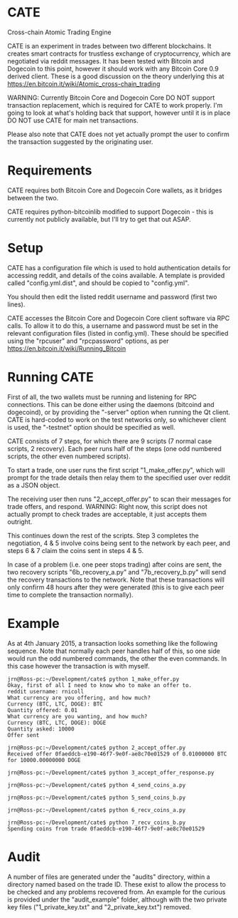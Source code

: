 CATE
====

Cross-chain Atomic Trading Engine

CATE is an experiment in trades between two different blockchains. It creates
smart contracts for trustless exchange of cryptocurrency, which are negotiated
via reddit messages. It has been tested with Bitcoin and Dogecoin to this point,
however it should work with any Bitcoin Core 0.9 derived client. These is a good
discussion on the theory underlying this at https://en.bitcoin.it/wiki/Atomic_cross-chain_trading

WARNING: Currently Bitcoin Core and Dogecoin Core DO NOT support transaction
replacement, which is required for CATE to work properly. I'm going to look at
what's holding back that support, however until it is in place DO NOT use CATE
for main net transactions.

Please also note that CATE does not yet actually prompt the user to confirm
the transaction suggested by the originating user.

Requirements
============

CATE requires both Bitcoin Core and Dogecoin Core wallets, as it bridges between
the two.

CATE requires python-bitcoinlib modified to support Dogecoin - this is currently
not publicly available, but I'll try to get that out ASAP.

Setup
=====

CATE has a configuration file which is used to hold authentication details for
accessing reddit, and details of the coins available. A template is provided
called "config.yml.dist", and should be copied to "config.yml".

You should then edit the listed reddit username and password (first two lines).

CATE accesses the Bitcoin Core and Dogecoin Core client software via RPC calls.
To allow it to do this, a username and password must be set in the relevant configuration
files (listed in config.yml). These should be specified using the "rpcuser" and
"rpcpassword" options, as per https://en.bitcoin.it/wiki/Running_Bitcoin

Running CATE
============

First of all, the two wallets must be running and listening for RPC connections.
This can be done either using the daemons (bitcoind and dogecoind), or by providing
the "-server" option when running the Qt client. CATE is hard-coded to work on
the test networks only, so whichever client is used, the "-testnet" option should
be specified as well.

CATE consists of 7 steps, for which there are 9 scripts (7 normal case scripts, 2
recovery). Each peer runs half of the steps (one odd numbered scripts, the other
even numbered scripts).

To start a trade, one user runs the first script "1_make_offer.py", which will
prompt for the trade details then relay them to the specified user over reddit as a
JSON object.

The receiving user then runs "2_accept_offer.py" to scan their messages for trade
offers, and respond. WARNING: Right now, this script does not actually prompt to
check trades are acceptable, it just accepts them outright.

This continues down the rest of the scripts. Step 3 completes the negotiation,
4 & 5 involve coins being sent to the network by each peer, and steps 6 & 7
claim the coins sent in steps 4 & 5.

In case of a problem (i.e. one peer stops trading) after coins are sent, the
two recovery scripts "6b_recovery_a.py" and "7b_recovery_b.py" will send the
recovery transactions to the network. Note that these transactions will only
confirm 48 hours after they were generated (this is to give each peer time
to complete the transaction normally).

Example
=======

As at 4th January 2015, a transaction looks something like the following sequence.
Note that normally each peer handles half of this, so one side would run the
odd numbered commands, the other the even commands. In this case however the transaction
is with myself.

    jrn@Ross-pc:~/Development/cate$ python 1_make_offer.py 
    Okay, first of all I need to know who to make an offer to.
    reddit username: rnicoll
    What currency are you offering, and how much?
    Currency (BTC, LTC, DOGE): BTC
    Quantity offered: 0.01
    What currency are you wanting, and how much?
    Currency (BTC, LTC, DOGE): DOGE
    Quantity asked: 10000
    Offer sent

    jrn@Ross-pc:~/Development/cate$ python 2_accept_offer.py 
    Received offer 0faeddcb-e190-46f7-9e0f-ae8c70e01529 of 0.01000000 BTC for 10000.00000000 DOGE

    jrn@Ross-pc:~/Development/cate$ python 3_accept_offer_response.py 

    jrn@Ross-pc:~/Development/cate$ python 4_send_coins_a.py

    jrn@Ross-pc:~/Development/cate$ python 5_send_coins_b.py

    jrn@Ross-pc:~/Development/cate$ python 6_recv_coins_a.py 

    jrn@Ross-pc:~/Development/cate$ python 7_recv_coins_b.py 
    Spending coins from trade 0faeddcb-e190-46f7-9e0f-ae8c70e01529

Audit
=====

A number of files are generated under the "audits" directory, within a
directory named based on the trade ID. These exist to allow the process
to be checked and any problems recovered from. An example for the
curious is provided under the "audit_example" folder, although with
the two private key files ("1_private_key.txt" and "2_private_key.txt")
removed.

